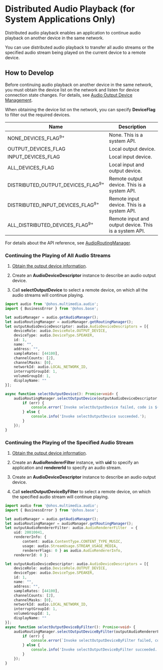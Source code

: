 # Distributed Audio Playback (for System Applications Only)

Distributed audio playback enables an application to continue audio playback on another device in the same network.

You can use distributed audio playback to transfer all audio streams or the specified audio stream being played on the current device to a remote device.

## How to Develop

Before continuing audio playback on another device in the same network, you must obtain the device list on the network and listen for device connection state changes. For details, see [Audio Output Device Management](audio-output-device-management.md).

When obtaining the device list on the network, you can specify **DeviceFlag** to filter out the required devices.

| Name| Description| 
| -------- | -------- |
| NONE_DEVICES_FLAG<sup>9+</sup> | None. This is a system API.| 
| OUTPUT_DEVICES_FLAG | Local output device.| 
| INPUT_DEVICES_FLAG | Local input device.| 
| ALL_DEVICES_FLAG | Local input and output device.| 
| DISTRIBUTED_OUTPUT_DEVICES_FLAG<sup>9+</sup> | Remote output device. This is a system API.| 
| DISTRIBUTED_INPUT_DEVICES_FLAG<sup>9+</sup> | Remote input device. This is a system API.| 
| ALL_DISTRIBUTED_DEVICES_FLAG<sup>9+</sup> | Remote input and output device. This is a system API.| 

For details about the API reference, see [AudioRoutingManager](../reference/apis/js-apis-audio.md#audioroutingmanager9).

### Continuing the Playing of All Audio Streams

1. [Obtain the output device information](audio-output-device-management.md#obtaining-output-device-information).

2. Create an **AudioDeviceDescriptor** instance to describe an audio output device.

3. Call **selectOutputDevice** to select a remote device, on which all the audio streams will continue playing.

```ts
import audio from '@ohos.multimedia.audio';
import { BusinessError } from '@ohos.base';

let audioManager = audio.getAudioManager();
let audioRoutingManager = audioManager.getRoutingManager();
let outputAudioDeviceDescriptor: audio.AudioDeviceDescriptors = [{
    deviceRole: audio.DeviceRole.OUTPUT_DEVICE,
    deviceType: audio.DeviceType.SPEAKER,
    id: 1,
    name: "",
    address: "",
    sampleRates: [44100],
    channelCounts: [2],
    channelMasks: [0],
    networkId: audio.LOCAL_NETWORK_ID,
    interruptGroupId: 1,
    volumeGroupId: 1,
    displayName: ""
}];

async function selectOutputDevice(): Promise<void> {
    audioRoutingManager.selectOutputDevice(outputAudioDeviceDescriptor, (err: BusinessError) => {
        if (err) {
            console.error(`Invoke selectOutputDevice failed, code is ${err.code}, message is ${err.message}`);
        } else {
            console.info('Invoke selectOutputDevice succeeded.');
        }
    });
}
```

### Continuing the Playing of the Specified Audio Stream

1. [Obtain the output device information](audio-output-device-management.md#obtaining-output-device-information).

2. Create an **AudioRendererFilter** instance, with **uid** to specify an application and **rendererId** to specify an audio stream.

3. Create an **AudioDeviceDescriptor** instance to describe an audio output device.

4. Call **selectOutputDeviceByFilter** to select a remote device, on which the specified audio stream will continue playing.
 
```ts
import audio from '@ohos.multimedia.audio';
import { BusinessError } from '@ohos.base';

let audioManager = audio.getAudioManager();
let audioRoutingManager = audioManager.getRoutingManager();
let outputAudioRendererFilter: audio.AudioRendererFilter  = {
    uid: 20010041,
    rendererInfo: {
        content: audio.ContentType.CONTENT_TYPE_MUSIC,
        usage: audio.StreamUsage.STREAM_USAGE_MEDIA,
        rendererFlags: 0 } as audio.AudioRendererInfo,
    rendererId: 0 };

let outputAudioDeviceDescriptor: audio.AudioDeviceDescriptors = [{
    deviceRole: audio.DeviceRole.OUTPUT_DEVICE,
    deviceType: audio.DeviceType.SPEAKER,
    id: 1,
    name: "",
    address: "",
    sampleRates: [44100],
    channelCounts: [2],
    channelMasks: [0],
    networkId: audio.LOCAL_NETWORK_ID,
    interruptGroupId: 1,
    volumeGroupId: 1,
    displayName: ""
}];
async function selectOutputDeviceByFilter(): Promise<void> {
    audioRoutingManager.selectOutputDeviceByFilter(outputAudioRendererFilter, outputAudioDeviceDescriptor, (err: BusinessError) => {
        if (err) {
            console.error(`Invoke selectOutputDeviceByFilter failed, code is ${err.code}, message is ${err.message}`);
        } else {
            console.info('Invoke selectOutputDeviceByFilter succeeded.');
        }
    });
}
```
